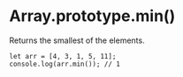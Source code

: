 # Array.prototype.min()

Returns the smallest of the elements.

```
let arr = [4, 3, 1, 5, 11];
console.log(arr.min()); // 1
```
